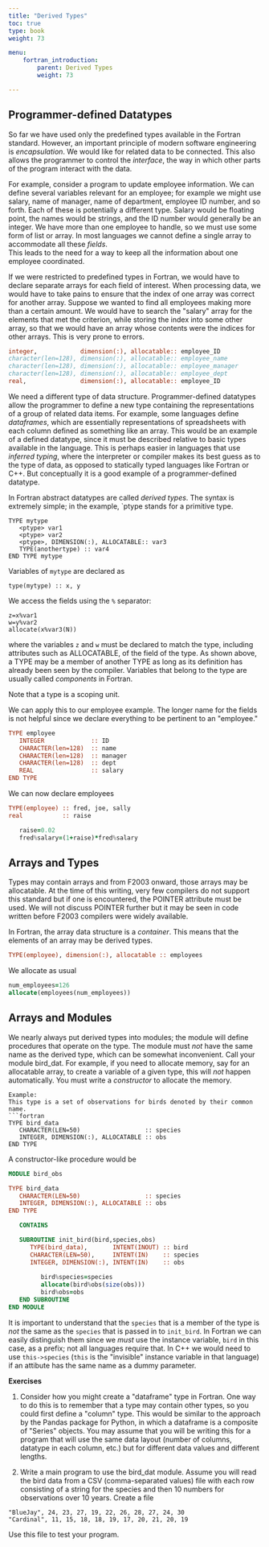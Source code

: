 ```yaml
---
title: "Derived Types"
toc: true
type: book
weight: 73

menu:
    fortran_introduction:
        parent: Derived Types
        weight: 73

---
```

## Programmer-defined Datatypes

So far we have used only the predefined types available in the Fortran standard.  However, an important principle of modern software engineering is _encapsulation_.  We would like for related data to be connected.  This also allows the programmer to control the _interface_, the way in which other parts of the program interact with the data.

For example, consider a program to update employee information.  We can define several variables relevant for an employee; for example we might use salary, name of manager, name of department, employee ID number, and so forth.  Each of these is potentially a different type.  Salary would be floating point, the names would be strings, and the ID number would generally be an integer.  We have more than one employee to handle, so we must use some form of list or array.  In most languages we cannot define a single array to accommodate all these _fields_.  
This leads to the need for a way to keep all the information about one employee coordinated.

If we were restricted to predefined types in Fortran, we would have to declare separate arrays for each field of interest.  When processing data, we would have to take pains to ensure that the index of one array was correct for another array.  Suppose we wanted to find all employees making more than a certain amount.  We would have to search the "salary" array for the elements that met the criterion, while storing the index into some other array, so that we would have an array whose contents were the indices for other arrays.  This is very prone to errors. 
```fortran
integer,            dimension(:), allocatable:: employee_ID
character(len=128), dimension(:), allocatable:: employee_name
character(len=128), dimension(:), allocatable:: employee_manager
character(len=128), dimension(:), allocatable:: employee_dept
real,               dimension(:), allocatable:: employee_ID
```
We need a different type of data structure.  Programmer-defined datatypes allow the programmer to define a new type containing the representations of a group of related data items.
For example, some languages define _dataframes_, which are essentially representations of spreadsheets with each column defined as something like an array. This would be an example of a defined datatype, since it must be described relative to basic types available in the language.  This is perhaps easier in languages that use _inferred typing_, where the interpreter or compiler makes its best guess as to the type of data, as opposed to statically typed languages like Fortran or C++.  But conceptually it is a good example of a programmer-defined datatype.

In Fortran abstract datatypes are called _derived types_.  The syntax is extremely  simple; in the example, `ptype stands for a primitive type.
```
TYPE mytype
   <ptype> var1
   <ptype> var2
   <ptype>, DIMENSION(:), ALLOCATABLE:: var3
   TYPE(anothertype) :: var4
END TYPE mytype
```
Variables of `mytype` are declared as
```
type(mytype) :: x, y
```
We access the fields using the `%` separator:
```
z=x%var1
w=y%var2
allocate(x%var3(N))
```
where the variables `z` and `w` must be declared to match the type, including attributes such as ALLOCATABLE, of the field of the type.  As shown above, a TYPE may be a member of another TYPE as long as its definition has already been seen by the compiler.  Variables that belong to the type are usually called _components_ in Fortran.

Note that a type is a scoping unit.

We can apply this to our employee example.  The longer name for the fields is not helpful since we declare everything to be pertinent to an "employee."
```fortran
TYPE employee
   INTEGER             :: ID
   CHARACTER(len=128)  :: name
   CHARACTER(len=128)  :: manager
   CHARACTER(len=128)  :: dept
   REAL                :: salary
END TYPE
```
We can now declare employees
```fortran
TYPE(employee) :: fred, joe, sally
real           :: raise

   raise=0.02
   fred%salary=(1+raise)*fred%salary
```

## Arrays and Types

Types may contain arrays and from F2003 onward, those arrays may be allocatable. At the time of this writing, very few compilers do not support this standard but if one is encountered, the POINTER attribute must be used.  We will not discuss POINTER further but it may be seen in code written before F2003 compilers were widely available.

In Fortran, the array data structure is a _container_.  This means that the elements of an array may be derived types.  
```fortran
TYPE(employee), dimension(:), allocatable :: employees
```
We allocate as usual
```fortran
num_employees=126
allocate(employees(num_employees))
```

## Arrays and Modules

We nearly  always  put derived  types  into modules; the module will  define procedures that operate on the type. The module must _not_ have the same name as the derived  type, which can be somewhat inconvenient.  Call your module bird_dat.
For example, if you need to allocate memory, say for an allocatable array, to create a variable of a given type, this will _not_ happen automatically. You must write a _constructor_ to allocate the memory.
```
Example:
This type is a set of observations for birds denoted by their common name.
```fortran
TYPE bird_data
   CHARACTER(LEN=50)                  :: species
   INTEGER, DIMENSION(:), ALLOCATABLE :: obs
END TYPE 
```
A constructor-like procedure would be
```fortran
MODULE bird_obs

TYPE bird_data
   CHARACTER(LEN=50)                  :: species
   INTEGER, DIMENSION(:), ALLOCATABLE :: obs
END TYPE 

   CONTAINS

   SUBROUTINE init_bird(bird,species,obs)
      TYPE(bird_data),       INTENT(INOUT) :: bird
      CHARACTER(LEN=50),     INTENT(IN)    :: species
      INTEGER, DIMENSION(:), INTENT(IN)    :: obs
      
         bird%species=species
         allocate(bird%obs(size(obs)))
         bird%obs=obs
   END SUBROUTINE
END MODULE
```
It is important to understand that the `species` that is a member of the type is _not_ the same as the `species` that is passed in to `init_bird`.  In Fortran we can easily distinguish them since we _must_ use the instance variable, `bird` in this case, as a prefix; not all languages require that.  In C++ we would need to use `this->species` (`this` is the "invisible" instance variable in that language) if an attibute has the same name as a dummy parameter.

**Exercises**

1. Consider how you might create a "dataframe" type in Fortran.  One way to do this is to remember that a type may contain other types, so you could first define a "column" type.  This would be similar to the approach by the Pandas package for Python, in which a dataframe is a composite of "Series" objects.  You may assume that you will be writing this for a program that will use the same data layout (number of columns, datatype in each column, etc.) but for different data values and different lengths.

2. Write a main program to use the bird_dat module.  Assume you will read the bird data from a CSV (comma-separated values) file with each row consisting of a string for the species and then 10 numbers for observations over 10 years.  Create a file 
```
"BlueJay", 24, 23, 27, 19, 22, 26, 28, 27, 24, 30
"Cardinal", 11, 15, 18, 18, 19, 17, 20, 21, 20, 19
```
Use this file to test your program.

